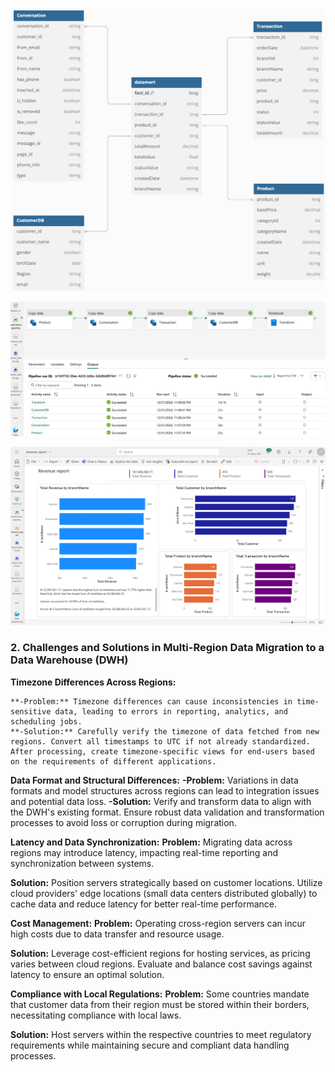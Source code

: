 
![db_diagram](images/db_diagram.png)

![flow](images/flow.png)

![dashboard](images/dashboard.png)


### 2. Challenges and Solutions in Multi-Region Data Migration to a Data Warehouse (DWH)

**Timezone Differences Across Regions:**

    **-Problem:** Timezone differences can cause inconsistencies in time-sensitive data, leading to errors in reporting, analytics, and scheduling jobs.
    **-Solution:** Carefully verify the timezone of data fetched from new regions. Convert all timestamps to UTC if not already standardized. After processing, create timezone-specific views for end-users based on the requirements of different applications.

**Data Format and Structural Differences:**
    **-Problem:** Variations in data formats and model structures across regions can lead to integration issues and potential data loss.
    **-Solution:** Verify and transform data to align with the DWH's existing format. Ensure robust data validation and transformation processes to avoid loss or corruption during migration.

**Latency and Data Synchronization:**
**Problem:** Migrating data across regions may introduce latency, impacting real-time reporting and synchronization between systems.

**Solution:** Position servers strategically based on customer locations. Utilize cloud providers' edge locations (small data centers distributed globally) to cache data and reduce latency for better real-time performance.

**Cost Management:**
**Problem:** Operating cross-region servers can incur high costs due to data transfer and resource usage.

**Solution:** Leverage cost-efficient regions for hosting services, as pricing varies between cloud regions. Evaluate and balance cost savings against latency to ensure an optimal solution.

**Compliance with Local Regulations:**
**Problem:** Some countries mandate that customer data from their region must be stored within their borders, necessitating compliance with local laws.

**Solution:** Host servers within the respective countries to meet regulatory requirements while maintaining secure and compliant data handling processes.
